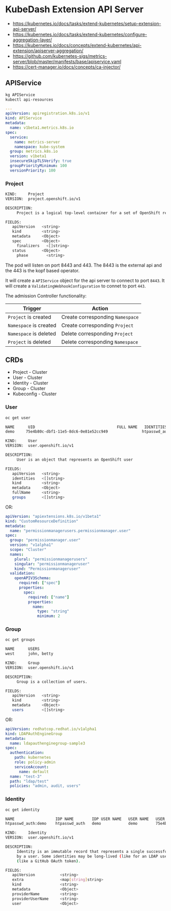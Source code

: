 # KubeDash Extension API Server

* https://kubernetes.io/docs/tasks/extend-kubernetes/setup-extension-api-server/
* https://kubernetes.io/docs/tasks/extend-kubernetes/configure-aggregation-layer/
* https://kubernetes.io/docs/concepts/extend-kubernetes/api-extension/apiserver-aggregation/
* https://github.com/kubernetes-sigs/metrics-server/blob/master/manifests/base/apiservice.yaml
* https://cert-manager.io/docs/concepts/ca-injector/

## APIService

```bash
kg APIService
kubectl api-resources
```

```yaml
---
apiVersion: apiregistration.k8s.io/v1
kind: APIService
metadata:
  name: v1beta1.metrics.k8s.io
spec:
  service:
    name: metrics-server
    namespace: kube-system
  group: metrics.k8s.io
  version: v1beta1
  insecureSkipTLSVerify: true
  groupPriorityMinimum: 100
  versionPriority: 100
```

### Project

```bash
KIND:     Project
VERSION:  project.openshift.io/v1

DESCRIPTION:
     Project is a logical top-level container for a set of OpenShift resources.

FIELDS:
   apiVersion   <string>
   kind         <string>
   metadata     <Object>
   spec         <Object>
     finalizers   <[]string>
   status       <Object>
     phase        <string>
```

The pod will listen on port 8443 and 443. The 8443 is the external api and the 443 is the kopf based operator.

It will create a `APIService` object for the api server to connect to port `8443`.
It will create a `ValidatingWebhookConfiguration` to connet to port `443`.

The admission Controller functionality:

| Trigger                | Action                           |
| ---------------------- | -------------------------------- |
| `Project` is created   | Create corresponding `Namespace` |
| `Namespace` is created | Create corresponding `Project`   |
| `Namespace` is deleted | Delete corresponding `Project`   |
| `Project` is deleted   | Delete corresponding `Namespace` |

## CRDs

* Project - Cluster
* User - Cluster
* Identity - Cluster
* Group - Cluster
* Kubeconfig - Cluster

### User

```bash
oc get user

NAME      UID                                    FULL NAME   IDENTITIES
demo     75e4b80c-dbf1-11e5-8dc6-0e81e52cc949               htpasswd_auth:demo
```

```bash
KIND:     User
VERSION:  user.openshift.io/v1

DESCRIPTION:
     User is an object that represents an OpenShift user

FIELDS:
   apiVersion   <string>
   identities   <[]string>
   kind         <string>
   metadata     <Object>
   fullName     <string>
   groups       <[]string>
```

OR:

```yaml
apiVersion: "apiextensions.k8s.io/v1beta1"
kind: "CustomResourceDefinition"
metadata:
  name: "permissionmanagerusers.permissionmanager.user"
spec:
  group: "permissionmanager.user"
  version: "v1alpha1"
  scope: "Cluster"
  names:
    plural: "permissionmanagerusers"
    singular: "permissionmanageruser"
    kind: "Permissionmanageruser"
  validation:
    openAPIV3Schema:
      required: ["spec"]
      properties:
        spec:
          required: ["name"]
          properties:
            name:
              type: "string"
              minimum: 2
```

### Group

```bash
oc get groups

NAME      USERS
west      john, betty
```

```bash
KIND:     Group
VERSION:  user.openshift.io/v1

DESCRIPTION:
     Group is a collection of users.

FIELDS:
   apiVersion   <string>
   kind         <string>
   metadata     <Object>
   users        <[]string>
```

OR:

```yml
apiVersion: redhatcop.redhat.io/v1alpha1
kind: LDAPAuthEngineGroup
metadata:
  name: ldapauthenginegroup-sample3
spec:
  authentication: 
    path: kubernetes
    role: policy-admin
    serviceAccount:
      name: default
  name: "test-3"
  path: "ldap/test"
  policies: "admin, audit, users"
```

### Identity

```bash
oc get identity

NAME                  IDP NAME        IDP USER NAME   USER NAME   USER UID
htpasswd_auth:demo    htpasswd_auth   demo            demo        75e4b80c-dbf1-11e5-8dc6-0e81e52cc949
```

```bash
KIND:     Identity
VERSION:  user.openshift.io/v1

DESCRIPTION:
     Identity is an immutable record that represents a single successful act of authentication
     by a user. Some identities may be long-lived (like for an LDAP user), others short-lived
     (like a GitHub OAuth token).

FIELDS:
   apiVersion           <string>
   extra                <map[string]string>
   kind                 <string>
   metadata             <Object>
   providerName         <string>
   providerUserName     <string>
   user                 <Object>
```
